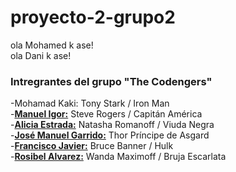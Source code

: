 # proyecto-2-grupo2

ola Mohamed k ase!<br>
ola Dani k ase!


<h3>Intregrantes del grupo "The Codengers"</h3>

-Mohamad Kaki:</u></strong> Tony Stark / Iron Man<br>
-<strong><u>Manuel Igor:</u></strong> Steve Rogers / Capitán América<br>
-<strong><u>Alicia Estrada:</u></strong> Natasha Romanoff / Viuda Negra<br>
-<strong><u>José Manuel Garrido:</u></strong> Thor Príncipe de Asgard<br>
-<strong><u>Francisco Javier:</u></strong> Bruce Banner / Hulk<br>
-<strong><u>Rosibel Alvarez:</u></strong> Wanda Maximoff / Bruja Escarlata<br>
